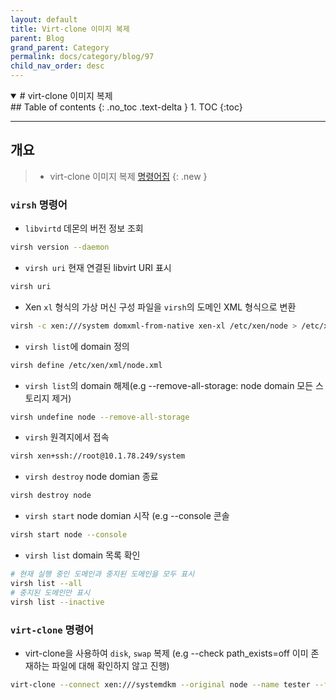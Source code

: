 ```yaml
---
layout: default
title: Virt-clone 이미지 복제
parent: Blog
grand_parent: Category
permalink: docs/category/blog/97
child_nav_order: desc
---
```

<details open markdown="block">
  <summary>
    # virt-clone 이미지 복제
  </summary>
  ## Table of contents
  {: .no_toc .text-delta }
1. TOC
{:toc}
</details>

---
## 개요

> - virt-clone 이미지 복제
> [명령어집](https://wiki.xenproject.org/wiki/Virsh_Commands)
{: .new }

### `virsh` 명령어

- `libvirtd` 데몬의 버전 정보 조회

```bash
virsh version --daemon
```

- `virsh uri` 현재 연결된 libvirt URI 표시

```bash
virsh uri
```

- Xen `xl` 형식의 가상 머신 구성 파일을 `virsh`의 도메인 XML 형식으로 변환

```bash
virsh -c xen:///system domxml-from-native xen-xl /etc/xen/node > /etc/xen/xml/node.xml
```

- `virsh list`에 domain 정의

```bash
virsh define /etc/xen/xml/node.xml
```

- `virsh list`의 domain 해제(e.g --remove-all-storage: node domain 모든 스토리지 제거)

```bash
virsh undefine node --remove-all-storage
```

- `virsh` 원격지에서 접속

```bash
virsh xen+ssh://root@10.1.78.249/system
```

- `virsh destroy` node domian 종료

```bash
virsh destroy node
```

- `virsh start` node domian 시작 (e.g --console 콘솔

```bash
virsh start node --console
```

- `virsh list` domain 목록 확인

```bash
# 현재 실행 중인 도메인과 중지된 도메인을 모두 표시
virsh list --all
# 중지된 도메인만 표시
virsh list --inactive
```

### `virt-clone` 명령어

- virt-clone을 사용하여 `disk`, `swap` 복제 (e.g --check path_exists=off 이미 존재하는 파일에 대해 확인하지 않고 진행)

```bash
virt-clone --connect xen:///systemdkm --original node --name tester --file /dev/Disks/node-disk --file /dev/Disks/node-swap --check path_exists=off
```
